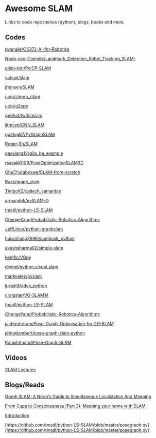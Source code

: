 
# Awesome SLAM

Links to code repositories (python), blogs, books and more.

## **Codes**

[jwangjie/CS373-AI-for-Robotics](https://github.com/jwangjie/CS373-AI-for-Robotics)

[Noob-can-Compile/Landmark_Detection_Robot_Tracking_SLAM-](https://github.com/Noob-can-Compile/Landmark_Detection_Robot_Tracking_SLAM-)

[gisbi-kim/PyICP-SLAM](https://github.com/gisbi-kim/PyICP-SLAM)

[vatsan/slam](https://github.com/vatsan/slam)

[jfjensen/SLAM](https://github.com/jfjensen/SLAM)

[uoip/stereo_ptam](https://github.com/uoip/stereo_ptam)

[uoip/g2opy](https://github.com/uoip/g2opy)

[geohot/twitchslam](https://github.com/geohot/twitchslam)

[iitmcvg/CNN_SLAM](https://github.com/iitmcvg/CNN_SLAM)

[goktug97/PyGraphSLAM](https://github.com/goktug97/PyGraphSLAM)

[Roger-Sh/SLAM](https://github.com/Roger-Sh/SLAM)

[gaoxiang12/g2o_ba_example](https://github.com/gaoxiang12/g2o_ba_example)

[rsasaki0109/PoseOptimizationSLAM3D](https://github.com/rsasaki0109/PoseOptimizationSLAM3D)

[ChuChuIgbokwe/SLAM-from-scratch](https://github.com/ChuChuIgbokwe/SLAM-from-scratch)

[Bazs/graph_slam](https://github.com/Bazs/graph_slam)

[TimboKZ/caltech_samaritan](https://github.com/TimboKZ/caltech_samaritan)

[armandok/pySLAM-D](https://github.com/armandok/pySLAM-D)

[tmadl/python-LS-SLAM](https://github.com/tmadl/python-LS-SLAM/blob/master/posegraph.py)

[ChengeYang/Probabilistic-Robotics-Algorithms](https://github.com/ChengeYang/Probabilistic-Robotics-Algorithms)

[JeffLIrion/python-graphslam](https://github.com/JeffLIrion/python-graphslam)

[hujianhang2996/slambook_python](https://github.com/hujianhang2996/slambook_python)

[akashsharma02/simple-slam](https://github.com/akashsharma02/simple-slam)

[kemfic/VOpy](https://github.com/kemfic/VOpy)

[divinel/python_visual_slam](https://github.com/divinel/python_visual_slam)

[markoelez/pyslam](https://github.com/markoelez/pyslam)

[krrish94/dvo_python](https://github.com/krrish94/dvo_python)

[craigstar/VO-SLAM14](https://github.com/craigstar/VO-SLAM14)

[tmadl/python-LS-SLAM](https://github.com/tmadl/python-LS-SLAM)

[ChengeYang/Probabilistic-Robotics-Algorithms](https://github.com/ChengeYang/Probabilistic-Robotics-Algorithms)

[jaidevshriram/Pose-Graph-Optimisation-for-2D-SLAM](https://github.com/jaidevshriram/Pose-Graph-Optimisation-for-2D-SLAM)

[johnwlambert/pose-graph-slam-python](https://github.com/johnwlambert/pose-graph-slam-python)

[KanishAnand/Pose-Graph-SLAM](https://github.com/KanishAnand/Pose-Graph-SLAM)

## **Videos**

[SLAM Lectures](https://www.youtube.com/playlist?list=PLpUPoM7Rgzi_7YWn14Va2FODh7LzADBSm)

## **Blogs/Reads**

[](http://master.kalisz.co/MasterThesis_AdamKalisz_Online.pdf)

[Graph SLAM: A Noob's Guide to Simultaneous Localization And Mapping](https://medium.com/@krunalkshirsagar/graph-slam-a-noobs-guide-to-simultaneous-localization-and-mapping-aaff4ee91dee)

[From Cups to Consciousness (Part 3): Mapping your home with SLAM](https://towardsdatascience.com/from-cups-to-consciousness-part-3-mapping-your-home-with-slam-8a9129c2ed58)

[](https://dspace.mit.edu/bitstream/handle/1721.1/119149/16-412j-spring-2005/contents/projects/1aslam_blas_repo.pdf)

 

[](https://arxiv.org/pdf/1909.09803.pdf)

[Introduction](https://adioshun.gitbooks.io/deep-slam/content/)

[https://github.com/tmadl/python-LS-SLAM/blob/master/posegraph.py](https://github.com/tmadl/python-LS-SLAM/blob/master/posegraph.py)